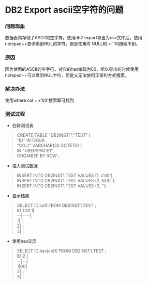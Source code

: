 # DB2 Export ascii空字符的问题

### 问题现象  
  数据表内存储了ASCII的空字符，使用db2 export导出为csv文件后，使用notepad++查询看到NUL的字符，但是使用IS NULL和 = ''均搜索不到。

### 原因
  因为使用的ASCII的空字符，对应的hex编码为00，所以导出的时候使用notepad++可以看到NUL字符，但是又无法使用正常的方式搜索。

### 解决办法
  使用where col = x'00'搜索即可找到

### 测试过程

  - 创建测试表
  > CREATE TABLE "DB2INST1"."TEST"  (  
		  "ID" INTEGER ,   
		  "COL1" VARCHAR(50 OCTETS) )     
		 IN "USERSPACE1"    
		 ORGANIZE BY ROW  ;  
  - 插入测试数据
  > INSERT INTO DB2INST1.TEST VALUES (1, x'00');  
    INSERT INTO DB2INST1.TEST VALUES (2, NULL);  
    INSERT INTO DB2INST1.TEST VALUES (3, '');  
  - 显示结果
  > SELECT ID,col1 FROM DB2INST1.TEST ;  
    ID|COL1|  
    --|----|  
     1|    |  
     2|    |  
     3|    |  
  - 使用hex显示
  > SELECT ID,hex(col1) FROM DB2INST1.TEST ;  
    ID|2 |  
    --|--|  
    1|00|  
    2|  |  
    3|  |  
